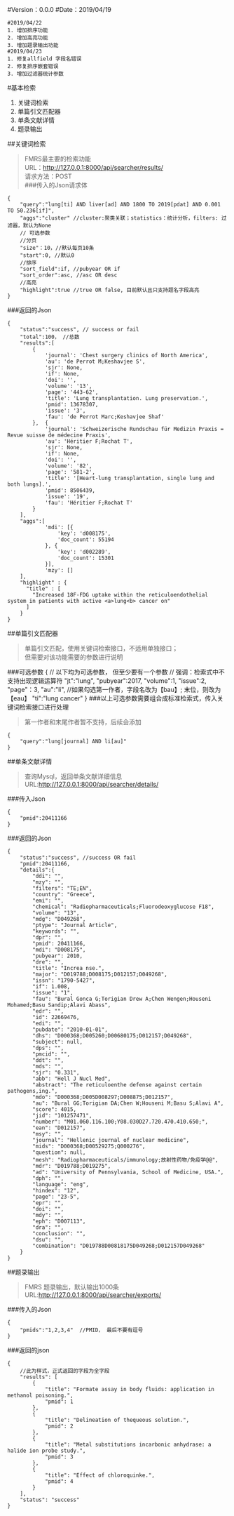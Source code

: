 #Version：0.0.0
#Date：2019/04/19

	#2019/04/22
	1. 增加排序功能
	2. 增加高亮功能
	3. 增加题录输出功能
	#2019/04/23
	1. 修复allfield 字段名错误
	2. 修复排序嵌套错误
	3. 增加过滤器统计参数


#基本检索
1. 关键词检索
2. 单篇引文匹配器
3. 单条文献详情
4. 题录输出

##关键词检索
>FMRS最主要的检索功能  
>URL：http://127.0.0.1:8000/api/searcher/results/  
>请求方法：POST  
###传入的Json请求体  

	{
		"query":"lung[ti] AND liver[ad] AND 1800 TO 2019[pdat] AND 0.001 TO 50.236[if]", 
		"aggs":"cluster" //cluster:聚类关联；statistics：统计分析，filters: 过滤器，默认为None
		// 可选参数
		//分页
		"size"：10，//默认每页10条
		"start":0, //默认0
		//排序
		"sort_field":if, //pubyear OR if
		"sort_order":asc, //asc OR desc 
		//高亮
		"highlight":true //true OR false, 目前默认且只支持题名字段高亮
	}

###返回的Json

	{
		"status":"success", // success or fail
		"total":100， //总数
		"results":[
			{
				'journal': 'Chest surgery clinics of North America',
				'au': 'de Perrot M;Keshavjee S',
				'sjr': None,
				'if': None,
				'doi': '',
				'volume': '13',
				'page': '443-62',
				'title': 'Lung transplantation. Lung preservation.',
				'pmid': 13678307,
				'issue': '3',
				'fau': 'de Perrot Marc;Keshavjee Shaf'
			},  {
				'journal': 'Schweizerische Rundschau für Medizin Praxis = Revue suisse de médecine Praxis',
				'au': 'Héritier F;Rochat T',
				'sjr': None,
				'if': None,
				'doi': '',
				'volume': '82',
				'page': '581-2',
				'title': '[Heart-lung transplantation, single lung and both lungs].',
				'pmid': 8506439,
				'issue': '19',
				'fau': 'Héritier F;Rochat T'
			}
		],
		"aggs":[
				'mdi': [{
					'key': 'd008175',
					'doc_count': 55194
				}, {
					'key': 'd002289',
					'doc_count': 15301
				}],
				'mzy': []
		],
        "highlight" : {
          "title" : [
            "Increased 18F-FDG uptake within the reticuloendothelial system in patients with active <a>lung<b> cancer on"
          ]
        }
	}

##单篇引文匹配器
>单篇引文匹配，使用关键词检索接口，不适用单独接口；  
>但需要对该功能需要的参数进行说明

###可选参数
	{
		// 以下均为可选参数， 但至少要有一个参数
		// 强调：检索式中不支持出现逻辑运算符
		"jt":"lung",
		"pubyear":2017,
		"volume":1,
		"issue":2,
		"page"：3,
		"au":"li", //如果勾选第一作者，字段名改为【bau】; 末位，则改为【eau】
		"ti":"lung cancer"
	}
###以上可选参数需要组合成标准检索式，传入关键词检索接口进行处理
>第一作者和末尾作者暂不支持，后续会添加

	{
		"query":"lung[journal] AND li[au]"
	}

##单条文献详情
>查询Mysql，返回单条文献详细信息
>URL:http://127.0.0.1:8000/api/searcher/details/  

###传入Json

	{
		"pmid":20411166
	}

###返回的Json

	{
		"status":"success", //success OR fail
		"pmid":20411166,
		"details":{
			"ddi": "",
			"mzy": "",
			"filters": "TE;EN",
			"country": "Greece",
			"emi": "",
			"chemical": "Radiopharmaceuticals;Fluorodeoxyglucose F18",
			"volume": "13",
			"mdg": "D049268",
			"ptype": "Journal Article",
			"keywords": "",
			"dpr": "",
			"pmid": 20411166,
			"mdi": "D008175",
			"pubyear": 2010,
			"dre": "",
			"title": "Increa nse.",
			"major": "D019788;D008175;D012157;D049268",
			"issn": "1790-5427",
			"if": 1.008,
			"issue": "1",
			"fau": "Bural Gonca G;Torigian Drew A;Chen Wengen;Houseni Mohamed;Basu Sandip;Alavi Abass",
			"edr": "",
			"id": 22669476,
			"edi": "",
			"pubdate": "2010-01-01",
			"dhs": "D000368;D005260;D00680175;D012157;D049268",
			"subject": null,
			"dps": "",
			"pmcid": "",
			"ddt": "",
			"mds": "",
			"sjr": "0.331",
			"abb": "Hell J Nucl Med",
			"abstract": "The reticuloenthe defense against certain pathogens,ing.",
			"mdo": "D000368;D005D008297;D008875;D012157",
			"au": "Bural GG;Torigian DA;Chen W;Houseni M;Basu S;Alavi A",
			"score": 4015,
			"jid": "101257471",
			"number": "M01.060.116.100;Y08.030D27.720.470.410.650;",
			"ean": "D012157",
			"msy": "",
			"journal": "Hellenic journal of nuclear medicine",
			"mids": "D000368;D00529275;Q000276",
			"question": null,
			"mesh": "Radiopharmaceuticals/immunology;放射性药物/免疫学@@",
			"mdr": "D019788;D019275",
			"ad": "University of Pennsylvania, School of Medicine, USA.",
			"dph": "",
			"language": "eng",
			"hindex": "12",
			"page": "23-5",
			"epr": "",
			"doi": "",
			"mdy": "",
			"eph": "D007113",
			"dra": "",
			"conclusion": "",
			"dsu": "",
			"combination": "D019788D00818175D049268;D012157D049268"
		}
	}

##题录输出
>FMRS 题录输出，默认输出1000条
>URL:http://127.0.0.1:8000/api/searcher/exports/  

###传入的Json

	{
		"pmids":"1,2,3,4"  //PMID， 最后不要有逗号
	}

###返回的json 

	{	
		//此为样式，正式返回的字段为全字段
	    "results": [
	        {
	            "title": "Formate assay in body fluids: application in methanol poisoning.",
	            "pmid": 1
	        },
	        {
	            "title": "Delineation of thequeous solution.",
	            "pmid": 2
	        },
	        {
	            "title": "Metal substitutions incarbonic anhydrase: a halide ion probe study.",
	            "pmid": 3
	        },
	        {
	            "title": "Effect of chloroquinke.",
	            "pmid": 4
	        }
	    ],
	    "status": "success"
	}
